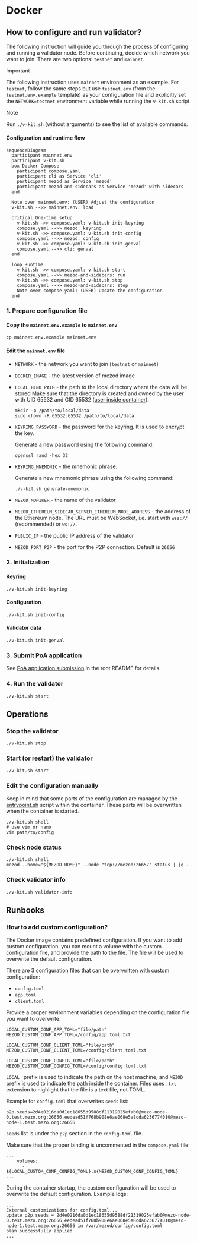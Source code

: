 # Docker

## How to configure and run validator?

The following instruction will guide you through the process of configuring
and running a validator node. Before continuing, decide which network you want
to join. There are two options: `testnet` and `mainnet`. 

> [!IMPORTANT]
> The following instruction uses `mainnet` environment as an example. 
> For `testnet`, follow the same steps but use `testnet.env` 
> (from the `testnet.env.example` template) as your configuration file and
> explicitly set the `NETWORK=testnet` environment variable while running 
> the `v-kit.sh` script.

> [!NOTE]
> Run `./v-kit.sh` (without arguments) to see the list of available commands.

#### Configuration and runtime flow

```mermaid
sequenceDiagram
  participant mainnet.env
  participant v-kit.sh
  box Docker Compose
    participant compose.yaml
    participant cli as Service 'cli'
    participant mezod as Service 'mezod'
    participant mezod-and-sidecars as Service 'mezod' with sidecars
  end

  Note over mainnet.env: (USER) Adjust the configuration
  v-kit.sh -->> mainnet.env: load

  critical One-time setup
    v-kit.sh ->> compose.yaml: v-kit.sh init-keyring
    compose.yaml -->> mezod: keyring
    v-kit.sh ->> compose.yaml: v-kit.sh init-config
    compose.yaml -->> mezod: config
    v-kit.sh ->> compose.yaml: v-kit.sh init-genval
    compose.yaml -->> cli: genval
  end

  loop Runtime
    v-kit.sh ->> compose.yaml: v-kit.sh start
    compose.yaml -->> mezod-and-sidecars: run
    v-kit.sh ->> compose.yaml: v-kit.sh stop
    compose.yaml -->> mezod-and-sidecars: stop
    Note over compose.yaml: (USER) Update the configuration
  end
```

### 1. Prepare configuration file

#### Copy the `mainnet.env.example` to `mainnet.env`
   
```shell
cp mainnet.env.example mainnet.env
```

#### Edit the `mainnet.env` file

* `NETWORK` - the network you want to join (`testnet` or `mainnet`)
* `DOCKER_IMAGE` - the latest version of mezod image
* `LOCAL_BIND_PATH` - the path to the local directory where the data will be stored
  Make sure that the directory is created
  and owned by the user with UID 65532 and GID 65532 ([user inside container](./compose.yaml#21)).

  ```shell
  mkdir -p /path/to/local/data
  sudo chown -R 65532:65532 /path/to/local/data
  ```

* `KEYRING_PASSWORD` - the password for the keyring. It is used to encrypt the key.

  Generate a new password using the following command:

  ```shell
  openssl rand -hex 32
  ```

* `KEYRING_MNEMONIC` - the mnemonic phrase.

  Generate a new mnemonic phrase using the following command:

  ```shell
  ./v-kit.sh generate-mnemonic
  ```

* `MEZOD_MONIKER` - the name of the validator
* `MEZOD_ETHEREUM_SIDECAR_SERVER_ETHEREUM_NODE_ADDRESS` - the address of the Ethereum node.
The URL must be WebSocket, i.e. start with `wss://` (recommended) or `ws://`.
* `PUBLIC_IP` - the public IP address of the validator
* `MEZOD_PORT_P2P` - the port for the P2P connection. Default is `26656`

### 2. Initialization

#### Keyring

```shell
./v-kit.sh init-keyring
```

#### Configuration

```shell
./v-kit.sh init-config
```

#### Validator data

```shell
./v-kit.sh init-genval
```

### 3. Submit PoA application

See [PoA application submission](../README.md#poa-application-submission) in the root README for details.

### 4. Run the validator

```shell
./v-kit.sh start
```

## Operations

### Stop the validator

```shell
./v-kit.sh stop
```

### Start (or restart) the validator

```shell
./v-kit.sh start
```

### Edit the configuration manually

Keep in mind that some parts of the configuration are managed by the 
[entrypoint.sh](https://github.com/mezo-org/mezod/blob/main/entrypoint.sh) script
within the container. These parts will be overwritten when the container is started.

```shell
./v-kit.sh shell
# use vim or nano
vim path/to/config
```

### Check node status

```shell
./v-kit.sh shell
mezod --home="${MEZOD_HOME}" --node "tcp://mezod:26657" status | jq .
```

### Check validator info

```shell
./v-kit.sh validator-info
```

## Runbooks

### How to add custom configuration?

The Docker image contains predefined configuration. If you want to add custom configuration,
you can mount a volume with the custom configuration file, and provide the path to the file.
The file will be used to overwrite the default configuration.

There are 3 configuration files that can be overwritten with custom configuration:
- `config.toml`
- `app.toml`
- `client.toml`

Provide a proper environment variables depending on the configuration file you want to overwrite:

```
LOCAL_CUSTOM_CONF_APP_TOML="file/path"
MEZOD_CUSTOM_CONF_APP_TOML=/config/app.toml.txt

LOCAL_CUSTOM_CONF_CLIENT_TOML="file/path"
MEZOD_CUSTOM_CONF_CLIENT_TOML=/config/client.toml.txt

LOCAL_CUSTOM_CONF_CONFIG_TOML="file/path"
MEZOD_CUSTOM_CONF_CONFIG_TOML=/config/config.toml.txt
```

`LOCAL_` prefix is used to indicate the path on the host machine,
and `MEZOD_` prefix is used to indicate the path inside the container.
Files uses `.txt` extension to highlight that the file is a text file, not TOML.

Example for `config.toml` that overwrites `seeds` list:
```
p2p.seeds=2d4e0216da0d1ec18655d9588df21319025efab0@mezo-node-0.test.mezo.org:26656,eedead51f768b908e6ae068e5a8cda6236774010@mezo-node-1.test.mezo.org:26656
```

`seeds` list is under the `p2p` section in the `config.toml` file.

Make sure that the proper binding is uncommented in the `compose.yaml` file:
```
...
    volumes:
      - ${LOCAL_CUSTOM_CONF_CONFIG_TOML}:${MEZOD_CUSTOM_CONF_CONFIG_TOML}
...
```

During the container startup, the custom configuration will be used to overwrite
the default configuration.
Example logs:
```
...
External customizations for config.toml...
update p2p.seeds = 2d4e0216da0d1ec18655d9588df21319025efab0@mezo-node-0.test.mezo.org:26656,eedead51f768b908e6ae068e5a8cda6236774010@mezo-node-1.test.mezo.org:26656 in /var/mezod/config/config.toml
plan successfully applied
...
```
